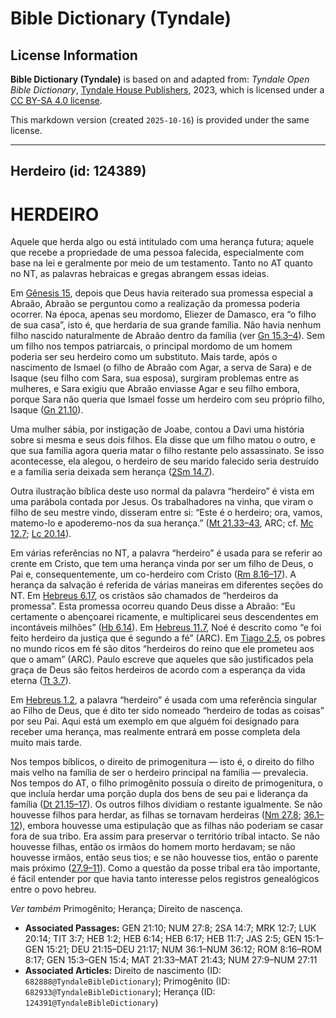 # Bible Dictionary (Tyndale)

## License Information

**Bible Dictionary (Tyndale)** is based on and adapted from: _Tyndale Open Bible Dictionary_, [Tyndale House Publishers](https://tyndaleopenresources.com/), 2023, which is licensed under a [CC BY-SA 4.0 license](https://creativecommons.org/licenses/by-sa/4.0/legalcode.en).

This markdown version (created `2025-10-16`) is provided under the same license.



--------------------------------

## Herdeiro (id: 124389)

HERDEIRO
========

Aquele que herda algo ou está intitulado com uma herança futura; aquele que recebe a propriedade de uma pessoa falecida, especialmente com base na lei e geralmente por meio de um testamento. Tanto no AT quanto no NT, as palavras hebraicas e gregas abrangem essas ideias.

Em [Gênesis 15](https://ref.ly/Gen15:1-Gen15:21), depois que Deus havia reiterado sua promessa especial a Abraão, Abraão se perguntou como a realização da promessa poderia ocorrer. Na época, apenas seu mordomo, Eliezer de Damasco, era “o filho de sua casa”, isto é, que herdaria de sua grande família. Não havia nenhum filho nascido naturalmente de Abraão dentro da família (ver [Gn 15\.3–4](https://ref.ly/Gen15:3-Gen15:4)). Sem um filho nos tempos patriarcais, o principal mordomo de um homem poderia ser seu herdeiro como um substituto. Mais tarde, após o nascimento de Ismael (o filho de Abraão com Agar, a serva de Sara) e de Isaque (seu filho com Sara, sua esposa), surgiram problemas entre as mulheres, e Sara exigiu que Abraão enviasse Agar e seu filho embora, porque Sara não queria que Ismael fosse um herdeiro com seu próprio filho, Isaque ([Gn 21\.10](https://ref.ly/Gen21:10)).

Uma mulher sábia, por instigação de Joabe, contou a Davi uma história sobre si mesma e seus dois filhos. Ela disse que um filho matou o outro, e que sua família agora queria matar o filho restante pelo assassinato. Se isso acontecesse, ela alegou, o herdeiro de seu marido falecido seria destruído e a família seria deixada sem herança ([2Sm 14\.7](https://ref.ly/2Sam14:7)).

Outra ilustração bíblica deste uso normal da palavra “herdeiro” é vista em uma parábola contada por Jesus. Os trabalhadores na vinha, que viram o filho de seu mestre vindo, disseram entre si: “Este é o herdeiro; ora, vamos, matemo\-lo e apoderemo\-nos da sua herança.” ([Mt 21\.33–43](https://ref.ly/Matt21:33-Matt21:43), ARC; cf. [Mc 12\.7](https://ref.ly/Mark12:7); [Lc 20\.14](https://ref.ly/Luke20:14)).

Em várias referências no NT, a palavra “herdeiro” é usada para se referir ao crente em Cristo, que tem uma herança vinda por ser um filho de Deus, o Pai e, consequentemente, um co\-herdeiro com Cristo ([Rm 8\.16–17](https://ref.ly/Rom8:16-Rom8:17)). A herança da salvação é referida de várias maneiras em diferentes seções do NT. Em [Hebreus 6\.17](https://ref.ly/Heb6:17), os cristãos são chamados de “herdeiros da promessa”. Esta promessa ocorreu quando Deus disse a Abraão: “Eu certamente o abençoarei ricamente, e multiplicarei seus descendentes em incontáveis milhões” ([Hb 6\.14](https://ref.ly/Heb6:14)). Em [Hebreus 11\.7](https://ref.ly/Heb11:7), Noé é descrito como “e foi feito herdeiro da justiça que é segundo a fé” (ARC). Em [Tiago 2\.5](https://ref.ly/Jas2:5), os pobres no mundo ricos em fé são ditos “herdeiros do reino que ele prometeu aos que o amam” (ARC). Paulo escreve que aqueles que são justificados pela graça de Deus são feitos herdeiros de acordo com a esperança da vida eterna ([Tt 3\.7](https://ref.ly/Titus3:7)).

Em [Hebreus 1\.2](https://ref.ly/Heb1:2), a palavra “herdeiro” é usada com uma referência singular ao Filho de Deus, que é dito ter sido nomeado “herdeiro de todas as coisas” por seu Pai. Aqui está um exemplo em que alguém foi designado para receber uma herança, mas realmente entrará em posse completa dela muito mais tarde.

Nos tempos bíblicos, o direito de primogenitura — isto é, o direito do filho mais velho na família de ser o herdeiro principal na família — prevalecia. Nos tempos do AT, o filho primogênito possuía o direito de primogenitura, o que incluía herdar uma porção dupla dos bens de seu pai e liderança da família ([Dt 21\.15–17](https://ref.ly/Deut21:15-Deut21:17)). Os outros filhos dividiam o restante igualmente. Se não houvesse filhos para herdar, as filhas se tornavam herdeiras ([Nm 27\.8](https://ref.ly/Num27:8); [36\.1–12](https://ref.ly/Num36:1-Num36:12)), embora houvesse uma estipulação que as filhas não poderiam se casar fora de sua tribo. Era assim para preservar o território tribal intacto. Se não houvesse filhas, então os irmãos do homem morto herdavam; se não houvesse irmãos, então seus tios; e se não houvesse tios, então o parente mais próximo ([27\.9–11](https://ref.ly/Num27:9-Num27:11)). Como a questão da posse tribal era tão importante, é fácil entender por que havia tanto interesse pelos registros genealógicos entre o povo hebreu.

*Ver também* Primogênito; Herança; Direito de nascença.

* **Associated Passages:** GEN 21:10; NUM 27:8; 2SA 14:7; MRK 12:7; LUK 20:14; TIT 3:7; HEB 1:2; HEB 6:14; HEB 6:17; HEB 11:7; JAS 2:5; GEN 15:1–GEN 15:21; DEU 21:15–DEU 21:17; NUM 36:1–NUM 36:12; ROM 8:16–ROM 8:17; GEN 15:3–GEN 15:4; MAT 21:33–MAT 21:43; NUM 27:9–NUM 27:11
* **Associated Articles:** Direito de nascimento (ID: `682888@TyndaleBibleDictionary`); Primogênito (ID: `682933@TyndaleBibleDictionary`); Herança (ID: `124391@TyndaleBibleDictionary`)

